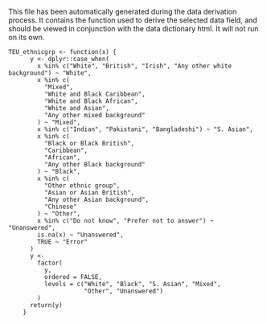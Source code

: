This file has been automatically generated during the data derivation process.
It contains the function used to derive the selected data field, and should be viewed in conjunction with the data dictionary html.
It will not run on its own.


```
TEU_ethnicgrp <- function(x) {
      y <- dplyr::case_when(
        x %in% c("White", "British", "Irish", "Any other white background") ~ "White",
        x %in% c(
          "Mixed",
          "White and Black Caribbean",
          "White and Black African",
          "White and Asian",
          "Any other mixed background"
        ) ~ "Mixed",
        x %in% c("Indian", "Pakistani", "Bangladeshi") ~ "S. Asian",
        x %in% c(
          "Black or Black British",
          "Caribbean",
          "African",
          "Any other Black background"
        ) ~ "Black",
        x %in% c(
          "Other ethnic group",
          "Asian or Asian British",
          "Any other Asian background",
          "Chinese"
        ) ~ "Other",
        x %in% c("Do not know", "Prefer not to answer") ~ "Unanswered",
        is.na(x) ~ "Unanswered",
        TRUE ~ "Error"
      )
      y <-
        factor(
          y,
          ordered = FALSE,
          levels = c("White", "Black", "S. Asian", "Mixed",
                     "Other", "Unanswered")
        )
      return(y)
    }
```


